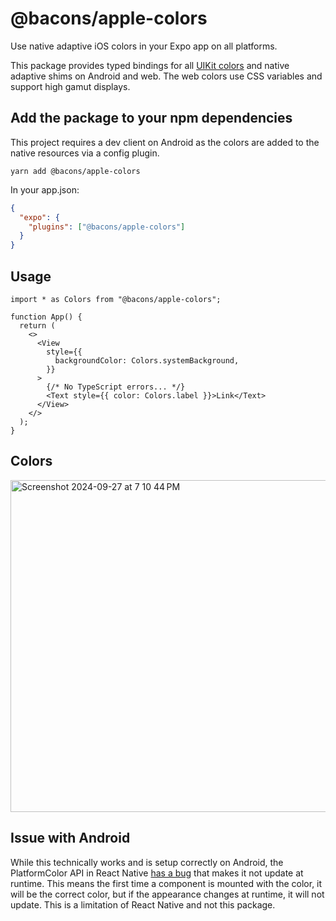 # @bacons/apple-colors

Use native adaptive iOS colors in your Expo app on all platforms.

This package provides typed bindings for all [UIKit colors](https://developer.apple.com/documentation/uikit/uicolor/standard_colors#3281252) and native adaptive shims on Android and web. The web colors use CSS variables and support high gamut displays.

## Add the package to your npm dependencies

This project requires a dev client on Android as the colors are added to the native resources via a config plugin.

```
yarn add @bacons/apple-colors
```

In your app.json:

```json
{
  "expo": {
    "plugins": ["@bacons/apple-colors"]
  }
}
```

## Usage

```tsx
import * as Colors from "@bacons/apple-colors";

function App() {
  return (
    <>
      <View
        style={{
          backgroundColor: Colors.systemBackground,
        }}
      >
        {/* No TypeScript errors... */}
        <Text style={{ color: Colors.label }}>Link</Text>
      </View>
    </>
  );
}
```

## Colors

<img width="531" alt="Screenshot 2024-09-27 at 7 10 44 PM" src="https://github.com/user-attachments/assets/9d76866c-93d0-4538-b2d8-35c5c5004a35">

## Issue with Android

While this technically works and is setup correctly on Android, the PlatformColor API in React Native [has a bug](https://github.com/facebook/react-native/issues/32823) that makes it not update at runtime. This means the first time a component is mounted with the color, it will be the correct color, but if the appearance changes at runtime, it will not update. This is a limitation of React Native and not this package.
